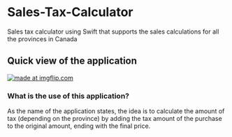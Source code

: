 # Sales-Tax-Calculator
Sales tax calculator using Swift that supports the sales calculations for all the provinces in Canada 

## Quick view of the application 
<a href="https://imgflip.com/gif/3q6p6u"><img src="https://i.imgflip.com/3q6p6u.gif" title="made at imgflip.com"/></a>

### What is the use of this application? 

As the name of the application states, the idea is to calculate the amount of tax (depending on the province) by adding the tax amount of the purchase to the original amount, ending with the final price. 

